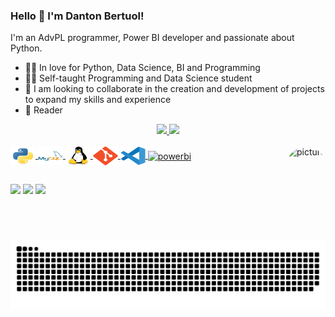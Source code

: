 ### Hello 👋 I'm Danton Bertuol!

I'm an AdvPL programmer, Power BI developer and passionate about Python.

- 👩‍💻 In love for Python, Data Science, BI and Programming
- 👩‍🎓 Self-taught Programming and Data Science student 
- 🤝 I am looking to collaborate in the creation and development of projects to expand my skills and experience
- 📖 Reader 

<div align="center">
  <a href="https://github.com/dantonbertuol">
  <img height="180em" src="https://github-readme-stats.vercel.app/api?username=dantonbertuol&show_icons=true&theme=radical&include_all_commits=true&count_private=true"/>
  <img height="180em" src="https://github-readme-stats.vercel.app/api/top-langs/?username=dantonbertuol&layout=compact&langs_count=7&theme=radical"/>
</div>
<div style="display: inline_block"><br>
  <img align="center" alt="python" height="30" width="40" src="https://raw.githubusercontent.com/devicons/devicon/master/icons/python/python-original.svg">
  <img align="center" alt="mysql" height="30" width="40" src="https://raw.githubusercontent.com/devicons/devicon/master/icons/mysql/mysql-original-wordmark.svg">
  <img align="center" alt="linux" height="30" width="40" src="https://raw.githubusercontent.com/devicons/devicon/master/icons/linux/linux-original.svg">
  <img align="center" alt="git" height="30" width="40" src="https://raw.githubusercontent.com/devicons/devicon/master/icons/git/git-original.svg">
  <img align="center" alt="vscode" height="30" width="40" src="https://raw.githubusercontent.com/devicons/devicon/master/icons/vscode/vscode-original.svg">
  <img align="center" alt="powerbi" height="30" width="40" src="https://raw.githubusercontent.com/microsoft/PowerBI-Icons/main/SVG/PowerBI.svg">
  <img align="right" alt="picture" height="150" style="border-radius:50px;" src="https://bmsastech.com/wp-content/uploads/2020/05/feont-end-developer-vector-art.png">
</div>
  
##
  
  
<div>
  <a href="https://instagram.com/dantonbertuol" target="_blank"><img src="https://img.shields.io/badge/-Instagram-%23E4405F?style=for-the-badge&logo=instagram&logoColor=white" target="_blank"></a>
  <a href="https://www.linkedin.com/in/danton-bertuol-8796b0154/" target="_blank"><img src="https://img.shields.io/badge/-LinkedIn-%230077B5?style=for-the-badge&logo=linkedin&logoColor=white" target="_blank"></a> 
  <a href = "mailto:dantonjb@gmail.com"><img src="https://img.shields.io/badge/-Gmail-%23333?style=for-the-badge&logo=gmail&logoColor=white" target="_blank"></a>
</div>  

![Snake animation](https://github.com/dantonbertuol/dantonbertuol/blob/output/github-contribution-grid-snake.svg)

